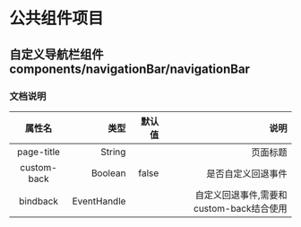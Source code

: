# 公共组件项目
## 自定义导航栏组件        components/navigationBar/navigationBar
### 文档说明
|  属性名        |     类型      |   默认值   |                                      说明     |
|:-------------:|--------------:|-----------:|---------------------------------------------:|
|  page-title   |  String       |            |       页面标题                                |
|  custom-back  |  Boolean      | false      |       是否自定义回退事件                       |
|  bindback     |  EventHandle  |            |       自定义回退事件,需要和custom-back结合使用  | 